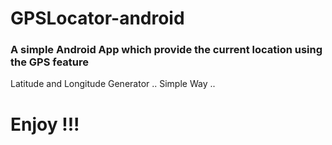 # GPSLocator-android
<h3>A simple Android App which provide the current location using the GPS feature</h3>

Latitude and Longitude Generator .. Simple Way .. <h1>Enjoy !!!<h1>
